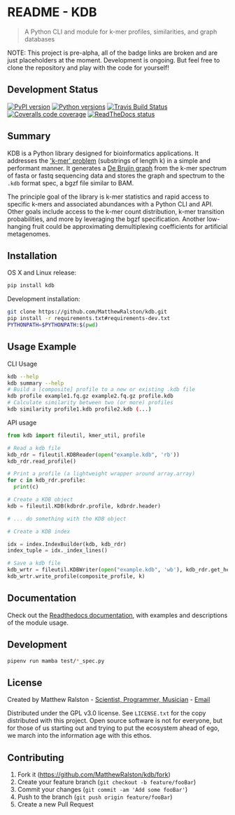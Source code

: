 # README - KDB
> A Python CLI and module for k-mer profiles, similarities, and graph databases

NOTE: This project is pre-alpha, all of the badge links are broken and are just placeholders at the moment. Development is ongoing. But feel free to clone the repository and play with the code for yourself!

## Development Status

[![PyPI version](https://img.shields.io/pypi/v/kdb.svg)][pip]
[![Python versions](https://img.shields.io/pypi/pyversions/kdb.svg)][Pythons]
[![Travis Build Status](https://travis-ci.org/MatthewRalston/kdb.svg?branch=master)](https://travis-ci.org/MatthewRalston/kdb)
[![Coveralls code coverage](https://img.shields.io/coveralls/MatthewRalston/kdb/master.svg)][Coveralls]
[![ReadTheDocs status](https://readthedocs.org/projects/kdb/badge/?version=stable&style=flat)][RTD]


[pip]: https://pypi.org/project/kdb/
[Pythons]: https://pypi.org/project/kdb/
[Coveralls]: https://coveralls.io/r/MatthewRalston/kdb?branch=master
[RTD]: https://kdb.readthedocs.io/en/latest/

## Summary 

KDB is a Python library designed for bioinformatics applications. It addresses the ['k-mer' problem](https://en.wikipedia.org/wiki/K-mer) (substrings of length k) in a simple and performant manner. It generates a [De Brujin graph](https://en.wikipedia.org/wiki/De_Bruijn_graph) from the k-mer spectrum of fasta or fastq sequencing data and stores the graph and spectrum to the `.kdb` format spec, a bgzf file similar to BAM. 

The principle goal of the library is k-mer statistics and rapid access to specific k-mers and associated abundances with a Python CLI and API. Other goals include access to the k-mer count distribution, k-mer transition probabilities, and more by leveraging the bgzf specification. Another low-hanging fruit could be approximating demultiplexing coefficients for artificial metagenomes.


## Installation

OS X and Linux release:

```sh
pip install kdb
```

Development installation:

```sh
git clone https://github.com/MatthewRalston/kdb.git
pip install -r requirements.txt#requirements-dev.txt
PYTHONPATH=$PYTHONPATH:$(pwd)
```

## Usage Example

CLI Usage

```bash
kdb --help
kdb summary --help
# Build a [composite] profile to a new or existing .kdb file
kdb profile example1.fq.gz example2.fq.gz profile.kdb
# Calculate similarity between two (or more) profiles
kdb similarity profile1.kdb profile2.kdb (...)
```

API usage

```python
from kdb import fileutil, kmer_util, profile

# Read a kdb file
kdb_rdr = fileutil.KDBReader(open("example.kdb", 'rb'))
kdb_rdr.read_profile()

# Print a profile (a lightweight wrapper around array.array)
for c in kdb_rdr.profile:
  print(c)

# Create a KDB object
kdb = fileutil.KDB(kdbrdr.profile, kdbrdr.header)

# ... do something with the KDB object

# Create a KDB index

idx = index.IndexBuilder(kdb, kdb_rdr)
index_tuple = idx._index_lines()

# Save a kdb file
kdb_wrtr = fileutil.KDBWriter(open("example.kdb", 'wb'), kdb_rdr.get_header)
kdb_wrtr.write_profile(composite_profile, k)
```

## Documentation

Check out the [Readthedocs documentation](https://kdb.readthedocs.io/en/stable/), with examples and descriptions of the module usage.

## Development

```bash
pipenv run mamba test/*_spec.py
```

## License

Created by Matthew Ralston - [Scientist, Programmer, Musician](http://matthewralston.us) - [Email](mailto:mrals89@gmail.com)

Distributed under the GPL v3.0 license. See `LICENSE.txt` for the copy distributed with this project. Open source software is not for everyone, but for those of us starting out and trying to put the ecosystem ahead of ego, we march into the information age with this ethos.

## Contributing

1. Fork it (<https://github.com/MatthewRalston/kdb/fork>)
2. Create your feature branch (`git checkout -b feature/fooBar`)
3. Commit your changes (`git commit -am 'Add some fooBar'`)
4. Push to the branch (`git push origin feature/fooBar`)
5. Create a new Pull Request

